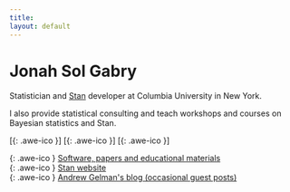 ```yaml
---
title:
layout: default
---
```

<!--<div style="text-align:center">
<img src ="/icons/logo2017.png" width = "20%" />
</div>
<br>-->

# Jonah Sol Gabry

Statistician and [Stan](http://mc-stan.org) developer at Columbia University in New York.

I also provide statistical consulting and teach workshops and courses on
Bayesian statistics and Stan.

[[<i class="fa fa-envelope-o"></i>](mailto:jonah.sol.gabry@columbia.edu){: .awe-ico }]
[[<i class="fa fa-git"></i>](https://github.com/jgabry){: .awe-ico }]
[[<i class="fa fa-linkedin"></i>](https://www.linkedin.com/in/jonahgabry/){: .awe-ico }]


[<i class="fa fa-info"></i>](/software-and-papers/){: .awe-ico } [Software, papers and educational materials](/software-and-papers/)        
[<i class="fa fa-info"></i>](http://mc-stan.org){: .awe-ico } [Stan website](http://mc-stan.org)     
[<i class="fa fa-info"></i>](http://andrewgelman.com){: .awe-ico } [Andrew Gelman's blog (occasional guest posts)](http://andrewgelman.com)

